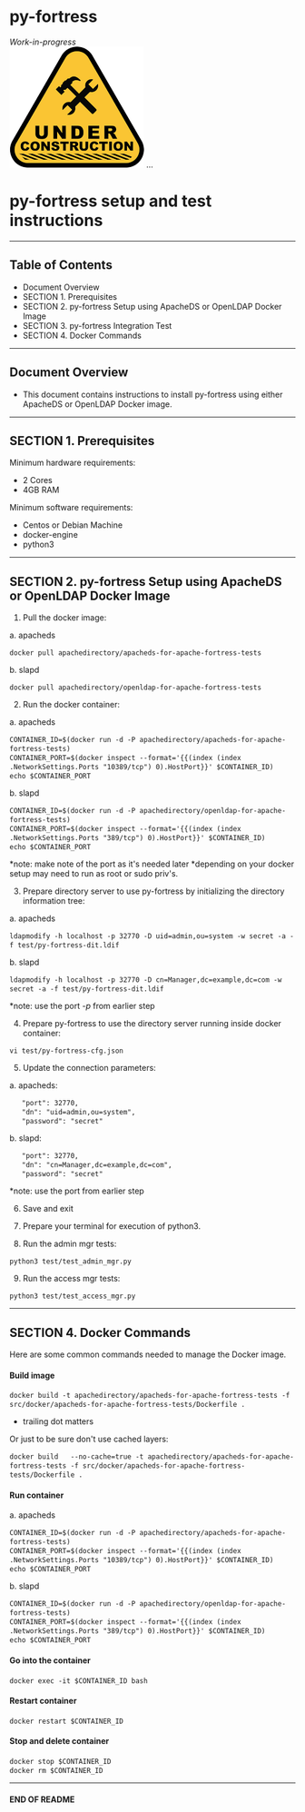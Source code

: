 # py-fortress
*Work-in-progress*  
 ![Under Construction](images/under-construction.png "py-fortress under construction")
...

# py-fortress setup and test instructions

-------------------------------------------------------------------------------
## Table of Contents

 * Document Overview
 * SECTION 1. Prerequisites
 * SECTION 2. py-fortress Setup using ApacheDS or OpenLDAP Docker Image
 * SECTION 3. py-fortress Integration Test
 * SECTION 4. Docker Commands
___________________________________________________________________________________
## Document Overview

 * This document contains instructions to install py-fortress using either ApacheDS or OpenLDAP Docker image.
___________________________________________________________________________________
## SECTION 1. Prerequisites

Minimum hardware requirements:
 * 2 Cores
 * 4GB RAM

Minimum software requirements:
 * Centos or Debian Machine
 * docker-engine
 * python3

___________________________________________________________________________________
## SECTION 2. py-fortress Setup using ApacheDS or OpenLDAP Docker Image

1. Pull the docker image:

 a. apacheds
 ```
 docker pull apachedirectory/apacheds-for-apache-fortress-tests
 ```

 b. slapd
 ```
 docker pull apachedirectory/openldap-for-apache-fortress-tests
 ```

2. Run the docker container:

 a. apacheds
 ```
 CONTAINER_ID=$(docker run -d -P apachedirectory/apacheds-for-apache-fortress-tests)
 CONTAINER_PORT=$(docker inspect --format='{{(index (index .NetworkSettings.Ports "10389/tcp") 0).HostPort}}' $CONTAINER_ID)
 echo $CONTAINER_PORT
 ```
 
 b. slapd
 ```
 CONTAINER_ID=$(docker run -d -P apachedirectory/openldap-for-apache-fortress-tests)
 CONTAINER_PORT=$(docker inspect --format='{{(index (index .NetworkSettings.Ports "389/tcp") 0).HostPort}}' $CONTAINER_ID)
 echo $CONTAINER_PORT
 ```

 *note: make note of the port as it's needed later
 *depending on your docker setup may need to run as root or sudo priv's.

3. Prepare directory server to use py-fortress by initializing the directory information tree:

 a. apacheds
 ```
 ldapmodify -h localhost -p 32770 -D uid=admin,ou=system -w secret -a -f test/py-fortress-dit.ldif 
 ```

 b. slapd
 ```
 ldapmodify -h localhost -p 32770 -D cn=Manager,dc=example,dc=com -w secret -a -f test/py-fortress-dit.ldif 
 ```
 
 *note: use the port *-p* from earlier step

4. Prepare py-fortress to use the directory server running inside docker container:

 ```
 vi test/py-fortress-cfg.json
 ```

5. Update the connection parameters:

 a. apacheds:
 ```
    "port": 32770,
    "dn": "uid=admin,ou=system",
    "password": "secret"                
 ```
 
 b. slapd:
 ```
    "port": 32770,
    "dn": "cn=Manager,dc=example,dc=com",
    "password": "secret"                
 ```
  
 *note: use the port from earlier step
 
6. Save and exit

7. Prepare your terminal for execution of python3.

8. Run the admin mgr tests:

 ```
 python3 test/test_admin_mgr.py 
 ```

9. Run the access mgr tests:

 ```
 python3 test/test_access_mgr.py 
 ```
 
 ___________________________________________________________________________________
## SECTION 4. Docker Commands

Here are some common commands needed to manage the Docker image.

#### Build image

 ```
 docker build -t apachedirectory/apacheds-for-apache-fortress-tests -f src/docker/apacheds-for-apache-fortress-tests/Dockerfile .
 ```

 * trailing dot matters

 Or just to be sure don't use cached layers:

 ```
 docker build   --no-cache=true -t apachedirectory/apacheds-for-apache-fortress-tests -f src/docker/apacheds-for-apache-fortress-tests/Dockerfile .
 ```

#### Run container

 a. apacheds
 ```
 CONTAINER_ID=$(docker run -d -P apachedirectory/apacheds-for-apache-fortress-tests)
 CONTAINER_PORT=$(docker inspect --format='{{(index (index .NetworkSettings.Ports "10389/tcp") 0).HostPort}}' $CONTAINER_ID)
 echo $CONTAINER_PORT
 ```
 
 b. slapd
 ```
 CONTAINER_ID=$(docker run -d -P apachedirectory/openldap-for-apache-fortress-tests)
 CONTAINER_PORT=$(docker inspect --format='{{(index (index .NetworkSettings.Ports "389/tcp") 0).HostPort}}' $CONTAINER_ID)
 echo $CONTAINER_PORT
 ```

#### Go into the container

 ```
 docker exec -it $CONTAINER_ID bash
 ```

#### Restart container

 ```
 docker restart $CONTAINER_ID
 ```

#### Stop and delete container

 ```
 docker stop $CONTAINER_ID
 docker rm $CONTAINER_ID
 ```

____________________________________________________________________________________
#### END OF README